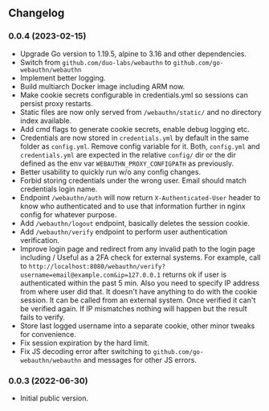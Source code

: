 ## Changelog

### 0.0.4 (2023-02-15)

* Upgrade Go version to 1.19.5, alpine to 3.16 and other dependencies.
* Switch from `github.com/duo-labs/webauthn` to `github.com/go-webauthn/webauthn`
* Implement better logging.
* Build multiarch Docker image including ARM now.
* Make cookie secrets configurable in credentials.yml so sessions can persist proxy restarts.
* Static files are now only served from `/webauthn/static/` and no directory index available.
* Add cmd flags to generate cookie secrets, enable debug logging etc.
* Credentials are now stored in `credentials.yml` by default in the same folder as `config.yml`.
  Remove config variable for it. Both, `config.yml` and `credentials.yml` are expected in the relative
  `config/` dir or the dir defined as the env var `WEBAUTHN_PROXY_CONFIGPATH` as previously.
* Better usability to quickly run w/o any config changes.
* Forbid storing credentials under the wrong user. Email should match credentials login name.
* Endpoint `/webauthn/auth` will now return `X-Authenticated-User` header to know who authenticated and
  to use that information further in nginx config for whatever purpose.
* Add `/webauthn/logout` endpoint, basically deletes the session cookie.
* Add `/webauthn/verify` endpoint to perform user authentication verification.
* Improve login page and redirect from any invalid path to the login page including /
  Useful as a 2FA check for external systems.
  For example, call to `http://localhost:8080/webauthn/verify?username=email@example.com&ip=127.0.0.1`
  returns ok if user is authenticated within the past 5 min. Also you need to specify IP address from where user did that. It doesn't have anything to do with the cookie session. It can be called from an external system.
  Once verified it can't be verified again. If IP mismatches nothing will happen but the result fails to verify.
* Store last logged username into a separate cookie, other minor tweaks for convenience.
* Fix session expiration by the hard limit.
* Fix JS decoding error after switching to `github.com/go-webauthn/webauthn` and messages for other JS errors.

### 0.0.3 (2022-06-30)

* Initial public version.
